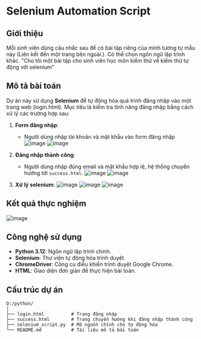 # Selenium Automation Script
## Giới thiệu
Mỗi sinh viên dùng câu nhắc sau để có bài tập riêng của mình tương tự mẫu này (Liên kết đến một trang bên ngoài.). Có thể chọn ngôn ngữ lập trình khác.
"Cho tôi một bài tập cho sinh viên học môn kiểm thử về kiểm thử tự động với selenium"
## Mô tả bài toán
Dự án này sử dụng **Selenium** để tự động hóa quá trình đăng nhập vào một trang web (login.html). Mục tiêu là kiểm tra tính năng đăng nhập bằng cách xử lý các trường hợp sau:

1. **Form đăng nhập**:
   - Người dùng nhập tài khoản và mật khẩu vào form đăng nhập
   ![image](https://github.com/user-attachments/assets/e1ca7ee6-ff0c-48de-bac2-12e37a0e25a2)
   ![image](https://github.com/user-attachments/assets/6db74c11-3de1-470c-bb08-3d9768dc0318)

3. **Đăng nhập thành công**:
   - Người dùng nhập đúng email và mật khẩu hợp lệ, hệ thống chuyển hướng tới `success.html`.
   ![image](https://github.com/user-attachments/assets/49802591-4158-4e18-bce9-eac7f016d02e)
   ![image](https://github.com/user-attachments/assets/7274eb46-33d6-45bb-921b-991398f20241)
    
3. **Xử lý selenium**:
   ![image](https://github.com/user-attachments/assets/5befde2b-f8f4-45a9-896b-dd4ae702645f)
   ![image](https://github.com/user-attachments/assets/80d67268-335d-4dd2-b5ec-04974efdb25b)
   ![image](https://github.com/user-attachments/assets/2f8e73d5-b63b-4e65-b796-2115d9723b45)

## Kết quả thực nghiệm
![image](https://github.com/user-attachments/assets/afeac55c-7c94-4794-b8da-75f5740d05a5)

## Công nghệ sử dụng
- **Python 3.12**: Ngôn ngữ lập trình chính.
- **Selenium**: Thư viện tự động hóa trình duyệt.
- **ChromeDriver**: Công cụ điều khiển trình duyệt Google Chrome.
- **HTML**: Giao diện đơn giản để thực hiện bài toán.

## Cấu trúc dự án
```plaintext
D:/python/
│
├── login.html          # Trang đăng nhập
├── success.html        # Trang chuyển hướng khi đăng nhập thành công
├── selenium_script.py  # Mã nguồn chính cho tự động hóa
└── README.md           # Tài liệu mô tả bài toán
